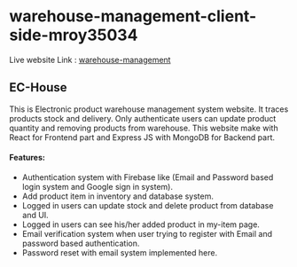 # warehouse-management-client-side-mroy35034

Live website Link : [warehouse-management](https://warehouse-management-95ac3.web.app/)

## EC-House
   This is Electronic product warehouse management system website. It traces products stock and delivery.
   Only authenticate users can update product quantity and removing products from warehouse.
   This website make with React for Frontend part and Express JS with MongoDB for Backend part.

  #### Features:
   * Authentication system with Firebase like (Email and Password based login system and Google sign in system).
   * Add product item in inventory and database system.
   * Logged in users can update stock and delete product from database and UI.
   * Logged in users can see his/her added product in my-item page.
   * Email verification system when user trying to register with Email and password based authentication.
   * Password reset with email system implemented here.
